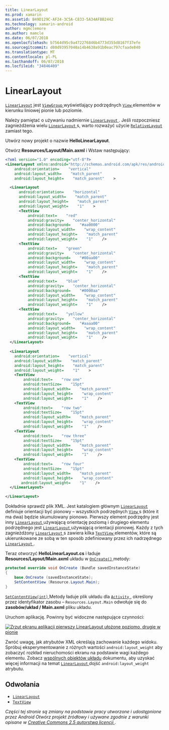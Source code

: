 ```yaml
---
title: LinearLayout
ms.prod: xamarin
ms.assetid: B49D129C-AF24-3C5A-C833-5A34AFBB2442
ms.technology: xamarin-android
author: mgmclemore
ms.author: mamcle
ms.date: 06/07/2018
ms.openlocfilehash: b7564d95c9a472276846b4773d355d8167f37efe
ms.sourcegitcommit: d80d93957040a14b4638a91b0eac797cfaade840
ms.translationtype: MT
ms.contentlocale: pl-PL
ms.lasthandoff: 06/07/2018
ms.locfileid: "34846409"
---
```

# <a name="linearlayout"></a>LinearLayout

[`LinearLayout`](https://developer.xamarin.com/api/type/Android.Widget.LinearLayout/) jest [ `ViewGroup` ](https://developer.xamarin.com/api/type/Android.Views.ViewGroup/) wyświetlający podrzędnych [ `View` ](https://developer.xamarin.com/api/type/Android.Views.View/) elementów w kierunku liniowej pionie lub poziomie.

Należy pamiętać o używaniu nadmiernie [ `LinearLayout` ](https://developer.xamarin.com/api/type/Android.Widget.LinearLayout/).
Jeśli rozpoczniesz zagnieżdżenia wielu [ `LinearLayout` ](https://developer.xamarin.com/api/type/Android.Widget.LinearLayout/)s, warto rozważyć użycie [ `RelativeLayout` ](https://developer.xamarin.com/api/type/Android.Widget.RelativeLayout/) zamiast tego.

Utwórz nowy projekt o nazwie **HelloLinearLayout**.

Otwórz **Resources/Layout/Main.axml** i Wstaw następujący:

```xml
<?xml version="1.0" encoding="utf-8"?>
<LinearLayout xmlns:android="http://schemas.android.com/apk/res/android"
    android:orientation=    "vertical"
    android:layout_width=    "match_parent"
    android:layout_height=    "match_parent"    >

  <LinearLayout
      android:orientation=    "horizontal"
      android:layout_width=    "match_parent"
      android:layout_height=    "match_parent"
      android:layout_weight=    "1"    >
      <TextView
          android:text=    "red"
          android:gravity=    "center_horizontal"
          android:background=    "#aa0000"
          android:layout_width=    "wrap_content"
          android:layout_height=    "match_parent"
          android:layout_weight=    "1"    />
      <TextView
          android:text=    "green"
          android:gravity=    "center_horizontal"
          android:background=    "#00aa00"
          android:layout_width=    "wrap_content"
          android:layout_height=    "match_parent"
          android:layout_weight=    "1"    />
      <TextView
          android:text=    "blue"
          android:gravity=    "center_horizontal"
          android:background=    "#0000aa"
          android:layout_width=    "wrap_content"
          android:layout_height=    "match_parent"
          android:layout_weight=    "1"    />
      <TextView
          android:text=    "yellow"
          android:gravity=    "center_horizontal"
          android:background=    "#aaaa00"
          android:layout_width=    "wrap_content"
          android:layout_height=    "match_parent"
          android:layout_weight=    "1"    />
  </LinearLayout>
        
  <LinearLayout
    android:orientation=    "vertical"
    android:layout_width=    "match_parent"
    android:layout_height=    "match_parent"
    android:layout_weight=    "1"    >
    <TextView
        android:text=    "row one"
        android:textSize=    "15pt"
        android:layout_width=    "match_parent"
        android:layout_height=    "wrap_content"
        android:layout_weight=    "1"    />
    <TextView
        android:text=    "row two"
        android:textSize=    "15pt"
        android:layout_width=    "match_parent"
        android:layout_height=    "wrap_content"
        android:layout_weight=    "1"    />
    <TextView
        android:text=    "row three"
        android:textSize=    "15pt"
        android:layout_width=    "match_parent"
        android:layout_height=    "wrap_content"
        android:layout_weight=    "1"    />
    <TextView
        android:text=    "row four"
        android:textSize=    "15pt"
        android:layout_width=    "match_parent"
        android:layout_height=    "wrap_content"
       android:layout_weight=    "1"    />
  </LinearLayout>

</LinearLayout>
```

Dokładnie sprawdź plik XML. Jest katalogiem głównym [ `LinearLayout` ](https://developer.xamarin.com/api/type/Android.Widget.LinearLayout/) definiuje orientacji być pionowy &ndash; wszystkich podrzędnych [ `View` ](https://developer.xamarin.com/api/type/Android.Views.View/)s (które it ma dwa) będzie skumulowany pionowo. Pierwszy element podrzędny jest inny [ `LinearLayout` ](https://developer.xamarin.com/api/type/Android.Widget.LinearLayout/) używającą orientację poziomą i drugiego elementu podrzędnego jest [ `LinearLayout` ](https://developer.xamarin.com/api/type/Android.Widget.LinearLayout/) używającą orientacji pionowej. Każdy z tych zagnieżdżony [ `LinearLayout` ](https://developer.xamarin.com/api/type/Android.Widget.LinearLayout/)s zawiera kilka [ `TextView` ](https://developer.xamarin.com/api/type/Android.Widget.TextView/) elementów, które są ukierunkowane ze sobą w ten sposób zdefiniowany przez ich nadrzędnego [ `LinearLayout` ](https://developer.xamarin.com/api/type/Android.Widget.LinearLayout/).

Teraz otworzyć **HelloLinearLayout.cs** i ładuje **Resources/Layout/Main.axml** układu w [ `OnCreate()` ](https://developer.xamarin.com/api/member/Android.App.Activity.OnCreate/p/Android.OS.Bundle/) metody:

```csharp
protected override void OnCreate (Bundle savedInstanceState)
{
    base.OnCreate (savedInstanceState);
    SetContentView (Resource.Layout.Main);
}
```

[ `SetContentView(int)` ](https://developer.xamarin.com/api/member/Android.App.Activity.SetContentView/(System.Int32)) Metody ładuje plik układu dla [ `Activity` ](https://developer.xamarin.com/api/type/Android.App.Activity/), określony przez identyfikator zasobu &ndash; `Resources.Layout.Main` odwołuje się do **zasobów/układ / Main.axml** pliku układu.

Uruchom aplikację. Powinny być widoczne następujące czynności:

[![Zrzut ekranu aplikacji pierwszy LinearLayout ułożone poziomo, drugie w pionie](linear-layout-images/helloviews1.png)](linear-layout-images/helloviews1.png#lightbox)

Zwróć uwagę, jak atrybutów XML określają zachowanie każdego widoku. Spróbuj eksperymentowanie z różnych wartości `android:layout_weight` aby zobaczyć rozkład nieruchomości ekranu na podstawie wagi każdego elementu. Zobacz [wspólnych obiektów układu](http://developer.android.com/guide/topics/ui/declaring-layout.html) dokumentu, aby uzyskać więcej informacji na temat [ `LinearLayout` ](https://developer.xamarin.com/api/type/Android.Widget.LinearLayout/) dojść `android:layout_weight` atrybutu.


## <a name="references"></a>Odwołania

-   [`LinearLayout`](https://developer.xamarin.com/api/type/Android.Widget.LinearLayout/) 
-   [`TextView`](https://developer.xamarin.com/api/type/Android.Widget.TextView/) 

*Części tej stronie są zmiany na podstawie pracy utworzone i udostępnione przez Android Otwórz projekt źródłowy i używane zgodnie z warunki opisane w*
[*Creative Commons 2.5 autorstwa licencji* ](http://creativecommons.org/licenses/by/2.5/).

